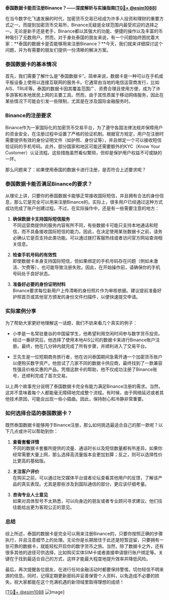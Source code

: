 **泰国数据卡能否注册Binance？——深度解析与实操指南[[TG💪+ @esim1088](https://t.me/s/esim1088)]**

在当今数字化飞速发展的时代，加密货币交易已经成为许多人投资和理财的重要方式之一。而提到加密货币交易所，Binance无疑是全球范围内最受欢迎的选择之一。无论是新手还是老手，Binance都以其强大的功能、便捷的操作以及丰富的币种吸引了无数用户。然而，对于身处泰国的朋友来说，有一个问题始终困扰着大家：**泰国的数据卡是否能够用来注册Binance？**今天，我们就来详细探讨这个问题，并为有需要的朋友们提供一份清晰的解决方案。

### 泰国数据卡的基本情况

首先，我们需要了解什么是“泰国数据卡”。简单来说，数据卡是一种可以在手机或平板设备上使用以连接互联网的服务卡。它通常由当地的电信运营商发行，比如AIS、TRUE等。泰国的数据卡因其覆盖范围广、资费合理且使用方便，成为了许多游客和本地居民上网的主要工具。然而，由于其性质属于移动网络服务，因此在某些情况下可能会引发一些限制，尤其是在涉及国际金融服务时。

### Binance的注册要求

Binance作为一家国际化的加密货币交易平台，为了遵守各国法律法规并保障用户的资金安全，在注册过程中设置了严格的验证机制。根据官方规定，用户在注册时需要提供有效的身份证明文件（如护照、身份证等），并且绑定一个可以接收短信验证码的手机号码。此外，部分国家和地区可能还需要额外的KYC（Know Your Customer）认证流程。这些措施虽然看似繁琐，但却是保护用户权益不可或缺的一环。

那么问题来了：如果使用泰国的数据卡进行注册，是否符合上述要求呢？

### 泰国数据卡能否满足Binance的要求？

从理论上讲，只要你的泰国数据卡能够正常接收国际短信，并且拥有合法的身份信息，那么它是完全可以用来注册Binance的。实际上，很多用户已经通过这种方式成功完成了账户创建过程。不过，在实际操作中，还是有一些需要注意的地方：

1. **确保数据卡支持国际短信服务**  
   不同运营商提供的服务内容有所不同，有些数据卡可能只支持本地通话和短信，而不具备接收国际短信的能力。因此，在决定使用某张数据卡之前，请务必确认它是否支持此类功能。可以通过拨打客服热线或者访问官方网站查询相关信息。

2. **检查手机号码的有效性**  
   即使数据卡本身支持国际短信，但如果绑定的手机号码存在问题（例如未激活、欠费等），也可能导致注册失败。因此，在开始操作前，请确保你的手机号码处于良好状态。

3. **准备好必要的身份证明材料**  
   Binance要求每位新用户上传清晰的身份照片作为审核依据。建议提前准备好护照首页或其他官方颁发的身份文件扫描件，以便快速提交申请。

### 实际案例分享

为了帮助大家更好地理解这一话题，我们不妨来看几个真实的例子：

- 小李是一名常驻曼谷的中国留学生，他希望利用空闲时间参与数字货币投资。经过一番研究后，他选择了使用本地AIS公司的数据卡来进行Binance账户注册。最终，他在几分钟内就完成了所有步骤，并顺利进入了交易平台。
  
- 王先生是一位短期商务旅行者，他在访问泰国期间急需开通一个加密货币账户以便购买数字资产。他尝试了几家不同的数据卡供应商，最终找到了一款兼容性强且价格实惠的产品。凭借这款卡的帮助，他不仅成功注册了Binance账号，还顺利完成了首次交易。

以上两个故事充分说明了泰国数据卡完全有能力满足Binance注册的需求。当然，这并不意味着每个人都能毫无障碍地完成整个流程。有时候，由于网络延迟或者其他技术原因，可能会出现一些小插曲。因此，保持耐心和冷静非常重要。

### 如何选择合适的泰国数据卡？

既然泰国数据卡能够用于Binance注册，那么如何挑选最适合自己的那一款呢？以下几点或许可以帮助到你：

1. **查看套餐详情**  
   不同的数据卡套餐所提供的流量、通话时长以及短信数量都有所差异。如果你经常需要大量上网，那么选择高流量版本会更加划算；反之，则可以选择性价比更高的基础版。

2. **关注客户评价**  
   在购买之前，可以通过社交媒体平台或者论坛查看其他用户的反馈，了解该产品的真实表现。尤其是那些涉及到国际通信的部分，更应该仔细考量。

3. **咨询专业人士意见**  
   如果对具体型号不太熟悉，可以向身边的朋友或者专业顾问寻求建议。他们往往能给出更为客观公正的意见。

### 总结

综上所述，泰国的数据卡是完全可以用来注册Binance的，只要你按照正确的步骤执行，并且注意细节上的处理。无论你是长期居住于此还是短暂逗留，只要拥有一张可靠的数据卡，就能轻松开启你的数字货币之旅。当然，除了数据卡之外，还有很多其他的途径可供选择，比如购买实体SIM卡或者直接申请银行账户绑定等。关键在于找到最适合自己的方式，这样才能最大程度地提升效率并降低风险。

最后，再次提醒各位朋友，在进行任何金融活动时都要保持警惕，切勿轻信不明来源的信息。同时，记得定期更新密码并妥善保管个人资料，以免造成不必要的损失。祝大家都能在这个充满机遇的新领域里取得理想的成绩！

[[TG💪+ @esim1088](https://t.me/s/esim1088) ![Image](https://i.postimg.cc/4NQfJmqS/Snipaste-2025-05-13-00-14-12.png)]